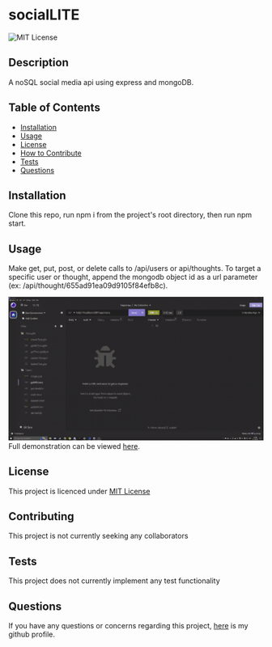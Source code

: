 # socialLITE

![MIT License](https://img.shields.io/badge/License-MIT%20License-blue)

## Description

A noSQL social media api using express and mongoDB.

## Table of Contents

-   [Installation](#installation)
-   [Usage](#usage)
-   [License](#license)
-   [How to Contribute](#contributing)
-   [Tests](#tests)
-   [Questions](#questions)

## Installation

Clone this repo, run npm i from the project's root directory, then run npm start.

## Usage

Make get, put, post, or delete calls to /api/users or api/thoughts. To target a specific user or thought, append the mongodb object id as a url parameter (ex: /api/thought/655ad91ea09d9105f84efb8c).

![code demo](sociallite-api-demo.gif)
Full demonstration can be viewed [here](https://drive.google.com/file/d/10qUGPiOxosSm7gg7MPduyS7sxMTehliV/view?usp=sharing).

## License

This project is licenced under [MIT License](https://choosealicense.com/licenses/mit)

## Contributing

This project is not currently seeking any collaborators

## Tests

This project does not currently implement any test functionality

## Questions

If you have any questions or concerns regarding this project, [here](https://github.com/galvin-sh) is my github profile.
